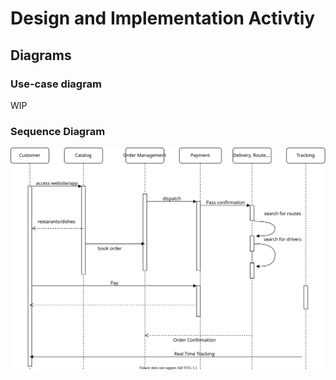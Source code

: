 # Design and Implementation Activtiy 
## Diagrams

### Use-case diagram 
WIP 

### Sequence Diagram
![Sequence Diagram Fresh Food](./assets/fresh-food-sequence-diagram.drawio.svg)


